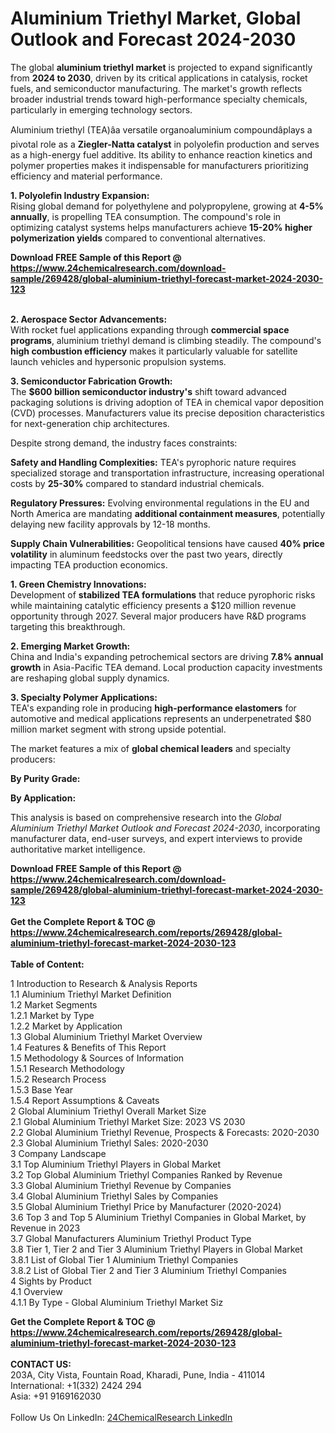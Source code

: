 <h1>Aluminium Triethyl Market, Global Outlook and Forecast 2024-2030</h1><p>The global <strong>aluminium triethyl market</strong> is projected to expand significantly from <strong>2024 to 2030</strong>, driven by its critical applications in catalysis, rocket fuels, and semiconductor manufacturing. The market's growth reflects broader industrial trends toward high-performance specialty chemicals, particularly in emerging technology sectors.</p><p>Aluminium triethyl (TEA)âa versatile organoaluminium compoundâplays a pivotal role as a <strong>Ziegler-Natta catalyst</strong> in polyolefin production and serves as a high-energy fuel additive. Its ability to enhance reaction kinetics and polymer properties makes it indispensable for manufacturers prioritizing efficiency and material performance.</p><p><strong>1. Polyolefin Industry Expansion:</strong><br>
Rising global demand for polyethylene and polypropylene, growing at <strong>4-5% annually</strong>, is propelling TEA consumption. The compound's role in optimizing catalyst systems helps manufacturers achieve <strong>15-20% higher polymerization yields</strong> compared to conventional alternatives.</p><div><b>Download FREE Sample of this Report @ 
            <a href="https://www.24chemicalresearch.com/download-sample/269428/global-aluminium-triethyl-forecast-market-2024-2030-123">
            https://www.24chemicalresearch.com/download-sample/269428/global-aluminium-triethyl-forecast-market-2024-2030-123</a></b></div><br><p><strong>2. Aerospace Sector Advancements:</strong><br>
With rocket fuel applications expanding through <strong>commercial space programs</strong>, aluminium triethyl demand is climbing steadily. The compound's <strong>high combustion efficiency</strong> makes it particularly valuable for satellite launch vehicles and hypersonic propulsion systems.</p><p><strong>3. Semiconductor Fabrication Growth:</strong><br>
The <strong>$600 billion semiconductor industry's</strong> shift toward advanced packaging solutions is driving adoption of TEA in chemical vapor deposition (CVD) processes. Manufacturers value its precise deposition characteristics for next-generation chip architectures.</p><p>Despite strong demand, the industry faces constraints:</p><p><strong>Safety and Handling Complexities:</strong> TEA's pyrophoric nature requires specialized storage and transportation infrastructure, increasing operational costs by <strong>25-30%</strong> compared to standard industrial chemicals.</p><p><strong>Regulatory Pressures:</strong> Evolving environmental regulations in the EU and North America are mandating <strong>additional containment measures</strong>, potentially delaying new facility approvals by 12-18 months.</p><p><strong>Supply Chain Vulnerabilities:</strong> Geopolitical tensions have caused <strong>40% price volatility</strong> in aluminum feedstocks over the past two years, directly impacting TEA production economics.</p><p><strong>1. Green Chemistry Innovations:</strong><br>
Development of <strong>stabilized TEA formulations</strong> that reduce pyrophoric risks while maintaining catalytic efficiency presents a $120 million revenue opportunity through 2027. Several major producers have R&amp;D programs targeting this breakthrough.</p><p><strong>2. Emerging Market Growth:</strong><br>
China and India's expanding petrochemical sectors are driving <strong>7.8% annual growth</strong> in Asia-Pacific TEA demand. Local production capacity investments are reshaping global supply dynamics.</p><p><strong>3. Specialty Polymer Applications:</strong><br>
TEA's expanding role in producing <strong>high-performance elastomers</strong> for automotive and medical applications represents an underpenetrated $80 million market segment with strong upside potential.</p><p>The market features a mix of <strong>global chemical leaders</strong> and specialty producers:</p><p><strong>By Purity Grade:</strong></p><p><strong>By Application:</strong></p><p>This analysis is based on comprehensive research into the <em>Global Aluminium Triethyl Market Outlook and Forecast 2024-2030</em>, incorporating manufacturer data, end-user surveys, and expert interviews to provide authoritative market intelligence.</p><div><b>Download FREE Sample of this Report @ 
            <a href="https://www.24chemicalresearch.com/download-sample/269428/global-aluminium-triethyl-forecast-market-2024-2030-123">
            https://www.24chemicalresearch.com/download-sample/269428/global-aluminium-triethyl-forecast-market-2024-2030-123</a></b></div><br><div><b>Get the Complete Report & TOC @ 
            <a href="https://www.24chemicalresearch.com/reports/269428/global-aluminium-triethyl-forecast-market-2024-2030-123">
            https://www.24chemicalresearch.com/reports/269428/global-aluminium-triethyl-forecast-market-2024-2030-123</a></b></div><br>
            <b>Table of Content:</b><p>1 Introduction to Research & Analysis Reports<br />
    1.1 Aluminium Triethyl Market Definition<br />
    1.2 Market Segments<br />
        1.2.1 Market by Type<br />
        1.2.2 Market by Application<br />
    1.3 Global Aluminium Triethyl Market Overview<br />
    1.4 Features & Benefits of This Report<br />
    1.5 Methodology & Sources of Information<br />
        1.5.1 Research Methodology<br />
        1.5.2 Research Process<br />
        1.5.3 Base Year<br />
        1.5.4 Report Assumptions & Caveats<br />
2 Global Aluminium Triethyl Overall Market Size<br />
    2.1 Global Aluminium Triethyl Market Size: 2023 VS 2030<br />
    2.2 Global Aluminium Triethyl Revenue, Prospects & Forecasts: 2020-2030<br />
    2.3 Global Aluminium Triethyl Sales: 2020-2030<br />
3 Company Landscape<br />
    3.1 Top Aluminium Triethyl Players in Global Market<br />
    3.2 Top Global Aluminium Triethyl Companies Ranked by Revenue<br />
    3.3 Global Aluminium Triethyl Revenue by Companies<br />
    3.4 Global Aluminium Triethyl Sales by Companies<br />
    3.5 Global Aluminium Triethyl Price by Manufacturer (2020-2024)<br />
    3.6 Top 3 and Top 5 Aluminium Triethyl Companies in Global Market, by Revenue in 2023<br />
    3.7 Global Manufacturers Aluminium Triethyl Product Type<br />
    3.8 Tier 1, Tier 2 and Tier 3 Aluminium Triethyl Players in Global Market<br />
        3.8.1 List of Global Tier 1 Aluminium Triethyl Companies<br />
        3.8.2 List of Global Tier 2 and Tier 3 Aluminium Triethyl Companies<br />
4 Sights by Product<br />
    4.1 Overview<br />
        4.1.1 By Type - Global Aluminium Triethyl Market Siz</p><div><b>Get the Complete Report & TOC @ 
            <a href="https://www.24chemicalresearch.com/reports/269428/global-aluminium-triethyl-forecast-market-2024-2030-123">
            https://www.24chemicalresearch.com/reports/269428/global-aluminium-triethyl-forecast-market-2024-2030-123</a></b></div><br><b>CONTACT US:</b><br>
            203A, City Vista, Fountain Road, Kharadi, Pune, India - 411014<br>
            International: +1(332) 2424 294<br>
            Asia: +91 9169162030 <br><br>
            Follow Us On LinkedIn: <a href="https://www.linkedin.com/company/24chemicalresearch/">24ChemicalResearch LinkedIn</a>
